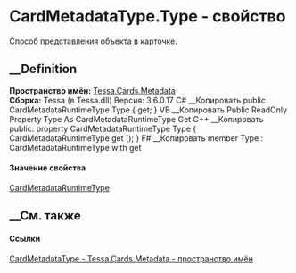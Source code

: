# CardMetadataType.Type - свойство
Способ представления объекта в карточке.
## __Definition
 **Пространство имён:** [Tessa.Cards.Metadata](N_Tessa_Cards_Metadata.htm)  
 **Сборка:** Tessa (в Tessa.dll) Версия: 3.6.0.17
C# __Копировать
     public CardMetadataRuntimeType Type { get; }
VB __Копировать
     Public ReadOnly Property Type As CardMetadataRuntimeType
    	Get
C++ __Копировать
     public:
    property CardMetadataRuntimeType Type {
    	CardMetadataRuntimeType get ();
    }
F# __Копировать
     member Type : CardMetadataRuntimeType with get
#### Значение свойства
[CardMetadataRuntimeType](T_Tessa_Cards_Metadata_CardMetadataRuntimeType.htm)
##  __См. также
#### Ссылки
[CardMetadataType - ](T_Tessa_Cards_Metadata_CardMetadataType.htm)
[Tessa.Cards.Metadata - пространство имён](N_Tessa_Cards_Metadata.htm)

